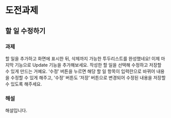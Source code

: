 # 도전과제

## 할 일 수정하기

### 과제

할 일을 추가하고 화면에 표시한 뒤, 삭제까지 가능한 투두리스트를 완성했네요! 이제 마지막 기능으로 Update 기능을 추가해보세요. 작성한 할 일을 선택해 수정하고 저장할 수 있게 만드는 거예요. ‘수정’ 버튼을 누르면 해당 할 일 항목이 입력란으로 바뀌어 내용을 수정할 수 있게 해주고, ‘수정’ 버튼도 ‘저장’ 버튼으로 변경되어 수정된 내용을 저장할 수 있도록 해주세요.

### 해설

해설입니다.
